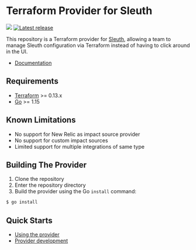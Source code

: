 # Terraform Provider for Sleuth

![](https://github.com/sleuth-io/terraform-provider-sleuth/actions/workflows/test.yml/badge.svg)
[![Latest release](https://img.shields.io/github/v/release/sleuth-io/terraform-provider-sleuth)](https://github.com/sleuth-io/terraform-provider-sleuth/releases)


This repository is a Terraform provider for [Sleuth](https://sleuth.io), allowing a team to manage Sleuth configuration via Terraform instead of having to click around in the UI.

* [Documentation](https://registry.terraform.io/providers/sleuth-io/sleuth/latest/docs)

## Requirements

-	[Terraform](https://www.terraform.io/downloads.html) >= 0.13.x
-	[Go](https://golang.org/doc/install) >= 1.15

## Known Limitations
- No support for New Relic as impact source provider
- No support for custom impact sources
- Limited support for multiple integrations of same type

## Building The Provider

1. Clone the repository
1. Enter the repository directory
1. Build the provider using the Go `install` command: 
```sh
$ go install
```

## Quick Starts

- [Using the provider](docs/index.md)
- [Provider development](docs/contributing)
